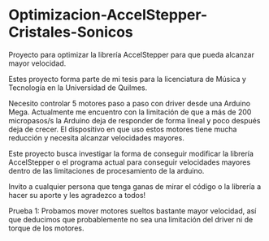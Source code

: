 # Optimizacion-AccelStepper-Cristales-Sonicos
Proyecto para optimizar la librería AccelStepper para que pueda alcanzar mayor velocidad.

Estes proyecto forma parte de mi tesis para la licenciatura de Música y Tecnología en la Universidad de Quilmes.

Necesito controlar 5 motores paso a paso con driver desde una Arduino Mega. Actualmente me encuentro con la 
limitación de que a más de 200 micropasos/s la Arduino deja de responder de forma lineal y poco después deja
de crecer. El dispositivo en que uso estos motores tiene mucha reducción y necesita alcanzar velocidades mayores.

Este proyecto busca investigar la forma de conseguir modificar la librería AccelStepper o el programa actual para
conseguir velocidades mayores dentro de las limitaciones de procesamiento de la arduino. 

Invito a cualquier persona que tenga ganas de mirar el código o la librería a hacer su aporte y les agradezco a todos!

Prueba 1: Probamos mover motores sueltos bastante mayor velocidad, así que deducimos que probablemente no sea una limitación del driver
ni de torque de los motores.

